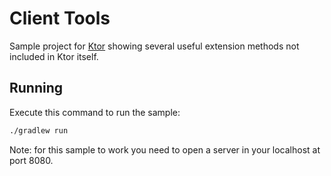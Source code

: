 # Client Tools

Sample project for [Ktor](https://ktor.io) showing several useful extension methods not included in Ktor itself.

## Running

Execute this command to run the sample:

```bash
./gradlew run
```

Note: for this sample to work you need to open a server in your localhost at port 8080.